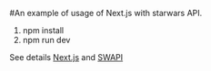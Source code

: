 #An example of usage of Next.js with starwars API.

1. npm install
2. npm run dev

See details [Next.js](https://nextjs.org) and [SWAPI](https://swapi.co/)
